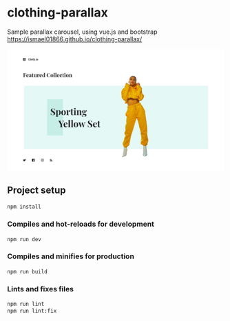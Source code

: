 # clothing-parallax
Sample parallax carousel, using vue.js and bootstrap
https://ismael01866.github.io/clothing-parallax/

![Screenshot](screenshot.jpg)

## Project setup
```
npm install
```

### Compiles and hot-reloads for development
```
npm run dev
```

### Compiles and minifies for production
```
npm run build
```

### Lints and fixes files
```
npm run lint
npm run lint:fix
```
